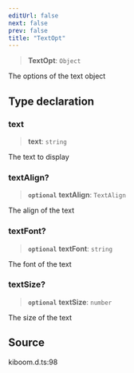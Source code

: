 ```yaml
---
editUrl: false
next: false
prev: false
title: "TextOpt"
---
```


> **TextOpt**: `Object`

The options of the text object

## Type declaration

### text

> **text**: `string`

The text to display

### textAlign?

> **`optional`** **textAlign**: `TextAlign`

The align of the text

### textFont?

> **`optional`** **textFont**: `string`

The font of the text

### textSize?

> **`optional`** **textSize**: `number`

The size of the text

## Source

kiboom.d.ts:98
